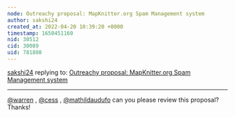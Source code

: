 ```yaml
---
node: Outreachy proposal: MapKnitter.org Spam Management system
author: sakshi24
created_at: 2022-04-20 10:39:20 +0000
timestamp: 1650451160
nid: 30512
cid: 30089
uid: 781808
---
```




[sakshi24](../profile/sakshi24) replying to: [Outreachy proposal: MapKnitter.org Spam Management system](../notes/sakshi24/04-19-2022/outreachy-proposal-mapknitter-org-spam-management-system)

----
[@warren](/profile/warren) , [@cess](/profile/cess) , [@mathildaudufo](/profile/mathildaudufo) can you please review this proposal? Thanks! 